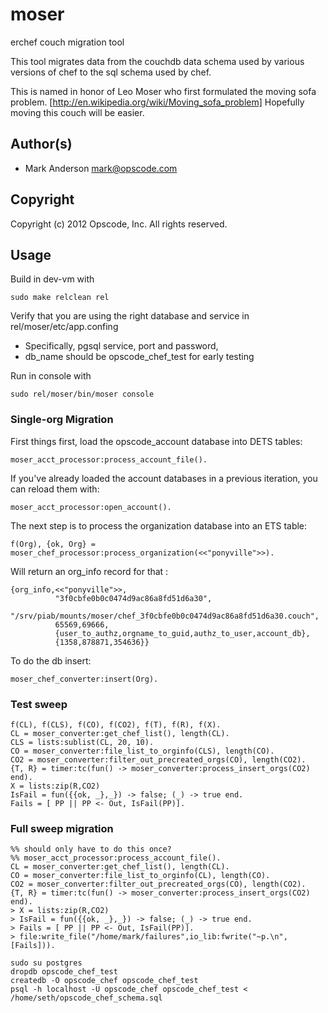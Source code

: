 # moser #

erchef couch migration tool

This tool migrates data from the couchdb data schema used by various
versions of chef to the sql schema used by chef.

This is named in honor of Leo Moser who first formulated the moving
sofa problem. [http://en.wikipedia.org/wiki/Moving_sofa_problem]
Hopefully moving this couch will be easier.


## Author(s) ##

* Mark Anderson <mark@opscode.com>

## Copyright ##

Copyright (c) 2012 Opscode, Inc.  All rights reserved.

## Usage ##

Build in dev-vm with
```
sudo make relclean rel
```

Verify that you are using the right database and service in rel/moser/etc/app.confing
* Specifically, pgsql service, port and password,
* db_name should be opscode_chef_test for early testing

Run in console with
```
sudo rel/moser/bin/moser console
```

### Single-org Migration ###

First things first, load the opscode_account database into DETS tables:
```
moser_acct_processor:process_account_file().
```

If you've already loaded the account databases in a previous iteration, you can reload them with:
```
moser_acct_processor:open_account().
```

The next step is to process the organization database into an ETS table:
```
f(Org), {ok, Org} = moser_chef_processor:process_organization(<<"ponyville">>).
```

Will return an org_info record for that :
```
{org_info,<<"ponyville">>,
          "3f0cbfe0b0c0474d9ac86a8fd51d6a30",
          "/srv/piab/mounts/moser/chef_3f0cbfe0b0c0474d9ac86a8fd51d6a30.couch",
          65569,69666,
          {user_to_authz,orgname_to_guid,authz_to_user,account_db},
          {1358,878871,354636}}
```

To do the db insert:
```
moser_chef_converter:insert(Org).
```

### Test sweep ###

```
f(CL), f(CLS), f(CO), f(CO2), f(T), f(R), f(X).
CL = moser_converter:get_chef_list(), length(CL).
CLS = lists:sublist(CL, 20, 10).
CO = moser_converter:file_list_to_orginfo(CLS), length(CO).
CO2 = moser_converter:filter_out_precreated_orgs(CO), length(CO2).
{T, R} = timer:tc(fun() -> moser_converter:process_insert_orgs(CO2) end).
X = lists:zip(R,CO2)
IsFail = fun({{ok, _},_}) -> false; (_) -> true end.
Fails = [ PP || PP <- Out, IsFail(PP)].
```

### Full sweep migration ###

```
%% should only have to do this once?
%% moser_acct_processor:process_account_file().
CL = moser_converter:get_chef_list(), length(CL).
CO = moser_converter:file_list_to_orginfo(CL), length(CO).
CO2 = moser_converter:filter_out_precreated_orgs(CO), length(CO2).
{T, R} = timer:tc(fun() -> moser_converter:process_insert_orgs(CO2) end).
> X = lists:zip(R,CO2)
> IsFail = fun({{ok, _},_}) -> false; (_) -> true end.
> Fails = [ PP || PP <- Out, IsFail(PP)].
> file:write_file("/home/mark/failures",io_lib:fwrite("~p.\n",[Fails])).

```

```
sudo su postgres
dropdb opscode_chef_test 
createdb -O opscode_chef opscode_chef_test
psql -h localhost -U opscode_chef opscode_chef_test < /home/seth/opscode_chef_schema.sql
```

